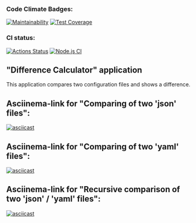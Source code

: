 ### Code Climate Badges:

[![Maintainability](https://api.codeclimate.com/v1/badges/28949565428f6e0206f2/maintainability)](https://codeclimate.com/github/IKS26/frontend-project-46/maintainability)
[![Test Coverage](https://api.codeclimate.com/v1/badges/28949565428f6e0206f2/test_coverage)](https://codeclimate.com/github/IKS26/frontend-project-46/test_coverage)

### CI status:

[![Actions Status](https://github.com/IKS26/frontend-project-46/actions/workflows/hexlet-check.yml/badge.svg)](https://github.com/IKS26/frontend-project-46/actions)
[![Node.js CI](https://github.com/IKS26/frontend-project-46/actions/workflows/nodejs-checks.yml/badge.svg)](https://github.com/IKS26/frontend-project-46/actions/workflows/nodejs-checks.yml)

## "Difference Calculator" application

This application compares two configuration files and shows a difference.

## Asciinema-link for "Comparing of two 'json' files":

[![asciicast](https://https://asciinema.org/a/vkMV8okwiUKogNjCx6bzmycIg.svg)](https://asciinema.org/a/vkMV8okwiUKogNjCx6bzmycIg)

## Asciinema-link for "Comparing of two 'yaml' files":

[![asciicast](https://https://asciinema.org/a/cjeu3u7ejjyIn5i6rKtn2Mi2c.svg)](https://asciinema.org/a/cjeu3u7ejjyIn5i6rKtn2Mi2c)

## Asciinema-link for "Recursive comparison of two 'json' / 'yaml' files":

[![asciicast](https://https://asciinema.org/a/SntNGwhCCzbbibc1m6KPqUwmu.svg)](https://asciinema.org/a/SntNGwhCCzbbibc1m6KPqUwmu)
